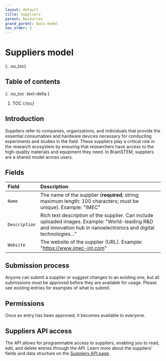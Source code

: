 ```yaml
---
layout: default
title: Suppliers
parent: Resources
grand_parent: Data model
nav_order: 3
---
```


# Suppliers model
{: .no_toc}

## Table of contents
{: .no_toc .text-delta }

1. TOC
{:toc}

## Introduction

Suppliers refer to companies, organizations, and individuals that provide the essential consumables and hardware devices necessary for conducting experiments and studies in the field. These suppliers play a critical role in the research ecosystem by ensuring that researchers have access to the high-quality materials and equipment they need. In BrainSTEM, suppliers are a shared model across users.

## Fields

| Field | Description |
|:------|:------------|
| `Name` | The name of the supplier (**required**; string; maximum length: 100 characters; must be unique). Example: "IMEC" |
| `Description` | Rich text description of the supplier. Can include uploaded images. Example: "World-leading R&D and innovation hub in nanoelectronics and digital technologies..." |
| `Website` | The website of the supplier (URL). Example: "https://www.imec-int.com" |

## Submission process

Anyone can submit a supplier or suggest changes to an existing one, but all submissions must be approved before they are available for usage. Please see existing entries for examples of what to submit.

## Permissions

Once an entry has been approved, it becomes available to everyone.

## Suppliers API access

The API allows for programmable access to suppliers, enabling you to read, edit, and delete entries through the API. Learn more about the suppliers' fields and data structure on the [Suppliers API page]({{"api/resources/supplier/"|absolute_url}}).